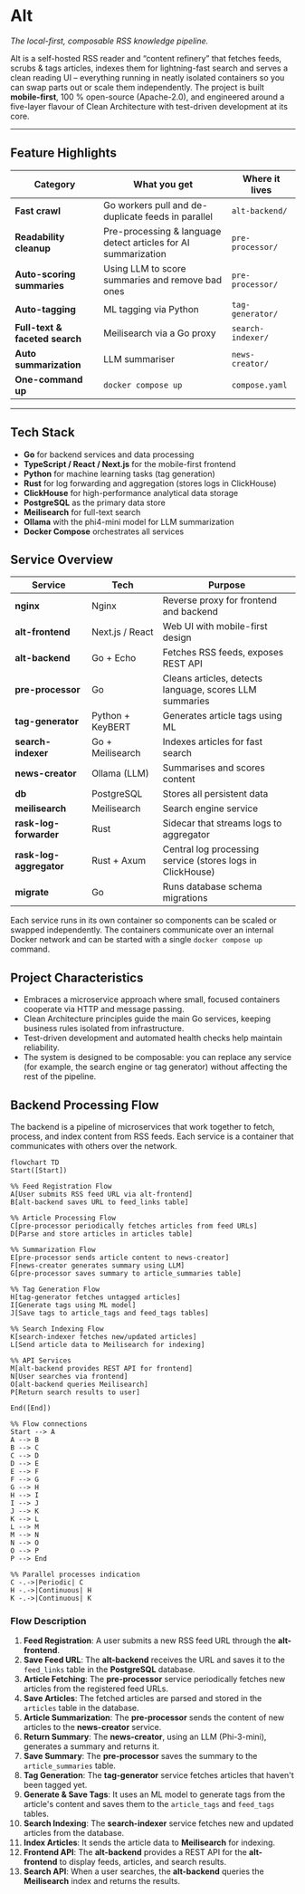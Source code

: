 # Alt

_The local-first, composable RSS knowledge pipeline._

Alt is a self-hosted RSS reader and “content refinery” that fetches feeds, scrubs & tags articles, indexes them for lightning-fast search and serves a clean reading UI – everything running in neatly isolated containers so you can swap parts out or scale them independently.
The project is built **mobile-first**, 100 % open-source (Apache-2.0), and engineered around a five-layer flavour of Clean Architecture with test-driven development at its core.

---

## Feature Highlights

| Category | What you get | Where it lives |
|----------|--------------|----------------|
| **Fast crawl** | Go workers pull and de-duplicate feeds in parallel | `alt-backend/` |
| **Readability cleanup** | Pre-processing & language detect articles for AI summarization | `pre-processor/` |
| **Auto-scoring summaries** | Using LLM to score summaries and remove bad ones | `pre-processor/` |
| **Auto-tagging** | ML tagging via Python | `tag-generator/` |
| **Full-text & faceted search** | Meilisearch via a Go proxy | `search-indexer/` |
| **Auto summarization** | LLM summariser | `news-creator/` |
| **One-command up** | `docker compose up` | `compose.yaml` |

---

## Tech Stack

- **Go** for backend services and data processing
- **TypeScript / React / Next.js** for the mobile-first frontend
- **Python** for machine learning tasks (tag generation)
- **Rust** for log forwarding and aggregation (stores logs in ClickHouse)
- **ClickHouse** for high-performance analytical data storage
- **PostgreSQL** as the primary data store
- **Meilisearch** for full-text search
- **Ollama** with the phi4-mini model for LLM summarization
- **Docker Compose** orchestrates all services

## Service Overview

| Service | Tech | Purpose |
|---------|------|---------|
| **nginx** | Nginx | Reverse proxy for frontend and backend |
| **alt-frontend** | Next.js / React | Web UI with mobile-first design |
| **alt-backend** | Go + Echo | Fetches RSS feeds, exposes REST API |
| **pre-processor** | Go | Cleans articles, detects language, scores LLM summaries |
| **tag-generator** | Python + KeyBERT | Generates article tags using ML |
| **search-indexer** | Go + Meilisearch | Indexes articles for fast search |
| **news-creator** | Ollama (LLM) | Summarises and scores content |
| **db** | PostgreSQL | Stores all persistent data |
| **meilisearch** | Meilisearch | Search engine service |
| **rask-log-forwarder** | Rust | Sidecar that streams logs to aggregator |
| **rask-log-aggregator** | Rust + Axum | Central log processing service (stores logs in ClickHouse) |
| **migrate** | Go | Runs database schema migrations |

Each service runs in its own container so components can be scaled or swapped independently. The containers communicate over an internal Docker network and can be started with a single `docker compose up` command.

## Project Characteristics

- Embraces a microservice approach where small, focused containers cooperate via HTTP and message passing.
- Clean Architecture principles guide the main Go services, keeping business rules isolated from infrastructure.
- Test-driven development and automated health checks help maintain reliability.
- The system is designed to be composable: you can replace any service (for example, the search engine or tag generator) without affecting the rest of the pipeline.

## Backend Processing Flow

The backend is a pipeline of microservices that work together to fetch, process, and index content from RSS feeds. Each service is a container that communicates with others over the network.

```mermaid
flowchart TD
Start([Start])

%% Feed Registration Flow
A[User submits RSS feed URL via alt-frontend]
B[alt-backend saves URL to feed_links table]

%% Article Processing Flow
C[pre-processor periodically fetches articles from feed URLs]
D[Parse and store articles in articles table]

%% Summarization Flow
E[pre-processor sends article content to news-creator]
F[news-creator generates summary using LLM]
G[pre-processor saves summary to article_summaries table]

%% Tag Generation Flow
H[tag-generator fetches untagged articles]
I[Generate tags using ML model]
J[Save tags to article_tags and feed_tags tables]

%% Search Indexing Flow
K[search-indexer fetches new/updated articles]
L[Send article data to Meilisearch for indexing]

%% API Services
M[alt-backend provides REST API for frontend]
N[User searches via frontend]
O[alt-backend queries Meilisearch]
P[Return search results to user]

End([End])

%% Flow connections
Start --> A
A --> B
B --> C
C --> D
D --> E
E --> F
F --> G
G --> H
H --> I
I --> J
J --> K
K --> L
L --> M
M --> N
N --> O
O --> P
P --> End

%% Parallel processes indication
C -.->|Periodic| C
H -.->|Continuous| H
K -.->|Continuous| K

```

### Flow Description

1.  **Feed Registration**: A user submits a new RSS feed URL through the **alt-frontend**.
2.  **Save Feed URL**: The **alt-backend** receives the URL and saves it to the `feed_links` table in the **PostgreSQL** database.
3.  **Article Fetching**: The **pre-processor** service periodically fetches new articles from the registered feed URLs.
4.  **Save Articles**: The fetched articles are parsed and stored in the `articles` table in the database.
5.  **Article Summarization**: The **pre-processor** sends the content of new articles to the **news-creator** service.
6.  **Return Summary**: The **news-creator**, using an LLM (Phi-3-mini), generates a summary and returns it.
7.  **Save Summary**: The **pre-processor** saves the summary to the `article_summaries` table.
8.  **Tag Generation**: The **tag-generator** service fetches articles that haven't been tagged yet.
9.  **Generate & Save Tags**: It uses an ML model to generate tags from the article's content and saves them to the `article_tags` and `feed_tags` tables.
10. **Search Indexing**: The **search-indexer** service fetches new and updated articles from the database.
11. **Index Articles**: It sends the article data to **Meilisearch** for indexing.
12. **Frontend API**: The **alt-backend** provides a REST API for the **alt-frontend** to display feeds, articles, and search results.
13. **Search API**: When a user searches, the **alt-backend** queries the **Meilisearch** index and returns the results.

